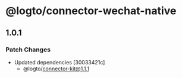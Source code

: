 # @logto/connector-wechat-native

## 1.0.1

### Patch Changes

- Updated dependencies [30033421c]
  - @logto/connector-kit@1.1.1
